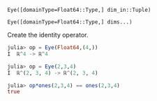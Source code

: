`Eye([domainType=Float64::Type,] dim_in::Tuple)`

`Eye([domainType=Float64::Type,] dims...)`

Create the identity operator.

```julia
julia> op = Eye(Float64,(4,))
I  ℝ^4 -> ℝ^4

julia> op = Eye(2,3,4)
I  ℝ^(2, 3, 4) -> ℝ^(2, 3, 4)

julia> op*ones(2,3,4) == ones(2,3,4)
true

```
